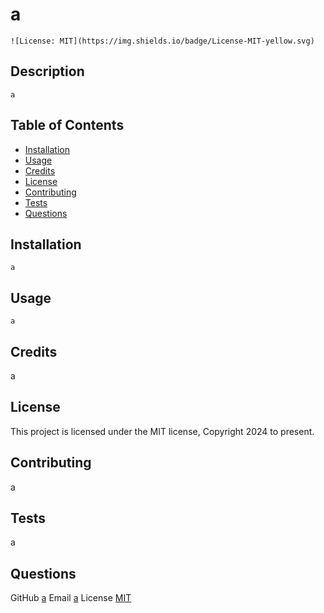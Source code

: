 # a
    ![License: MIT](https://img.shields.io/badge/License-MIT-yellow.svg)
## Description
    a
## Table of Contents
- [Installation](#installation)
- [Usage](#usage)
- [Credits](#credits)
- [License](#license)
- [Contributing](#contributing)
- [Tests](#tests)
- [Questions](#questions)
## Installation 
    a
## Usage 
    a
## Credits
  a
## License
  This project is licensed under the MIT license, Copyright 2024 to present.
## Contributing
  a
## Tests
  a
## Questions
  GitHub  [a](github.com/a)
  Email  [a](a)
  License  [MIT](https://opensource.org/licenses/MIT)
